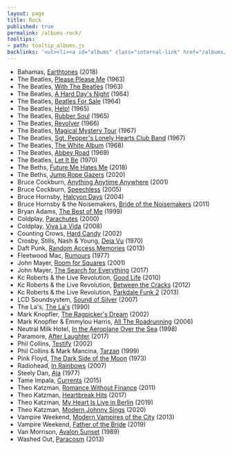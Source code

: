 ```yaml
---
layout: page
title: Rock
published: true
permalink: /albums-rock/
tooltips: 
- path: tooltip_albums.js
backlinks: '<ul><li><a id="albums" class="internal-link" href="/albums/">Albums</a></li></ul>'
---
```


* Bahamas, [Earthtones](https://open.spotify.com/album/1K3XPBfAfPO7jJhqTq4xME?si=IJD_v4FVRtmrnIjtwNPemQ) (2018)
* The Beatles, [Please Please Me](https://open.spotify.com/album/3KzAvEXcqJKBF97HrXwlgf?si=-qatvcXfSQ60gZNnvHqJUA) (1963)
* The Beatles, [With The Beatles](https://open.spotify.com/album/1aYdiJk6XKeHWGO3FzHHTr?si=bgnUki-SStOXpPdWmyigyg) (1963)
* The Beatles, [A Hard Day's Night](https://open.spotify.com/album/6wCttLq0ADzkPgtRnUihLV?si=ELmtVjrUR9GfS5JlSgv_jg) (1964)
* The Beatles, [Beatles For Sale](https://open.spotify.com/album/1vANZV20H5B4Fk6yf7Ot9a?si=m4QK8kqJTJ2YY6fshH-FiQ) (1964)
* The Beatles, [Help!](https://open.spotify.com/album/0PT5m6hwPRrpBwIHVnvbFX?si=MkbLEXglRCOyesuJui3BLQ) (1965)
* The Beatles, [Rubber Soul](https://open.spotify.com/album/50o7kf2wLwVmOTVYJOTplm?si=7_UoRHomST6tuWjElTaqrA) (1965)
* The Beatles, [Revolver](https://open.spotify.com/album/3PRoXYsngSwjEQWR5PsHWR?si=N7asHsmsSn6iSeSm1I_DyA) (1966)
* The Beatles, [Magical Mystery Tour](https://open.spotify.com/album/2BtE7qm1qzM80p9vLSiXkj?si=eIEwPMvnSQ-VSk3Di-YpmQ) (1967)
* The Beatles, [Sgt. Pepper's Lonely Hearts Club Band](https://open.spotify.com/album/6QaVfG1pHYl1z15ZxkvVDW?si=Isq8SeejRs6SXPrVcRgUaQ) (1967)
* The Beatles, [The White Album](https://open.spotify.com/album/1klALx0u4AavZNEvC4LrTL?si=GM21PzkrR1iiaP7KVVzSWg) (1968)
* The Beatles, [Abbey Road](https://open.spotify.com/album/0ETFjACtuP2ADo6LFhL6HN?si=gg9B18kVTyeo7DvoBLd-rg) (1969)
* The Beatles, [Let It Be](https://open.spotify.com/album/0jTGHV5xqHPvEcwL8f6YU5?si=4L3hnGtgQDynsDNoh3udGA) (1970)
* The Beths, [Future Me Hates Me](https://open.spotify.com/album/4xG41eVnTuDK6uMmcksQ9B?si=BaeWB407TCWqbLJhlTvRSQ) (2018)
* The Beths, [Jump Rope Gazers](https://open.spotify.com/album/5rwWTJEIAyzBbRjEU0BTfA?si=RwJ4wEQeRqqXb3Aasudraw) (2020)
* Bruce Cockburn, [Anything Anytime Anywhere](https://open.spotify.com/album/2SPw42NwLiAzaaFa8qly2H?si=CuH6k5dZT1GbObJ2E-unjQ) (2001)
* Bruce Cockburn, [Speechless](https://open.spotify.com/album/4YDbl2wUdoTpyErcBzIS74?si=Xobu3VNmTrS0lH5zNlnR1Q) (2005)
* Bruce Hornsby, [Halcyon Days](https://open.spotify.com/album/3krJt11TsETPI3fmKao7mx?si=5KEFLvx3SvOvYi269GEYhg) (2004)
* Bruce Hornsby & the Noisemakers, [Bride of the Noisemakers](https://open.spotify.com/album/3Y3w5UvZ0yazQRUKVtlVTo?si=YPVaQHeVTD-TxMu1GHHC2Q) (2011)
* Bryan Adams, [The Best of Me](https://open.spotify.com/album/0S04vzLE8EPrLosoHPcEzM?si=ulLkS_OWStWwQpmNAlXFsw) (1999)
* Coldplay, [Parachutes](https://open.spotify.com/album/6ZG5lRT77aJ3btmArcykra?si=-D0SEOLbSoOpA972ojYGlg) (2000)
* Coldplay, [Viva La Vida](https://open.spotify.com/album/1CEODgTmTwLyabvwd7HBty?si=q1OZyeEURJeSJt7nbfb87Q) (2008)
* Counting Crows, [Hard Candy](https://open.spotify.com/album/50oL8ADjfT0n9gVoMpDwBy?si=2-GHrtIASCq3yLOYofTASQ) (2002)
* Crosby, Stills, Nash & Young, [Deja Vu](https://open.spotify.com/album/5bHkK1X4WEOzNvRhehvOcb?si=XgwcAkWgQ6-Kt2hymuxdNQ) (1970)
* Daft Punk, [Random Access Memories](https://open.spotify.com/album/4m2880jivSbbyEGAKfITCa?si=Sh5jHvpgT0KDfFfkHWZ-Ag) (2013)
* Fleetwood Mac, [Rumours](https://open.spotify.com/album/1bt6q2SruMsBtcerNVtpZB?si=b5BrvrMOSzyZg1r1HlQ3zw) (1977)
* John Mayer, [Room for Squares](https://open.spotify.com/album/3yHOaiXecTJVUdn7mApZ48?si=hwkf9N77Tie1le2QZ3KFbg) (2001)
* John Mayer, [The Search for Everything](https://open.spotify.com/album/0jZFu2tihRJ65iYAo0oOtP?si=xNayx_UuTsie8cjg5gfFCQ) (2017)
* Kc Roberts & the Live Revolution, [Good Life](https://open.spotify.com/album/40fwfKIddIywScxjTYQKG4?si=t_bcFbVDSaSG4KVmf5S6gg) (2010)
* Kc Roberts & the Live Revolution, [Between the Cracks](https://open.spotify.com/album/2WOz8j03d63Fd3Mbdbu2BU?si=ZhVM-ZEYSRmiipoU0PERoQ) (2012)
* Kc Roberts & the Live Revolution, [Parkdale Funk 2](https://open.spotify.com/album/3RdV4442NuFPlAiS0muW5w?si=tzf7tTbVTq66z8DSAqZGFw) (2013)
* LCD Soundsystem, [Sound of Silver](https://open.spotify.com/album/1R8kkopLT4IAxzMMkjic6X?si=ZKOPRcC-SfO_xJahT32Kgw) (2007)
* The La's, [The La's](https://open.spotify.com/album/1djwiQ802xeU8Q45jv1b0x?si=bxgUp2kORMS8pbOZigXIvw) (1990)
* Mark Knopfler, [The Ragpicker's Dream](https://www.youtube.com/watch?v=xnl9fjdhG04&list=PLnFicu7xrfaZR6EsGO7BLH9SqG6m___Oi) (2002)
* Mark Knopfler & Emmylou Harris, [All The Roadrunning](https://open.spotify.com/album/6oGCz3d9MqAB6OVMUOLibu?si=vrBq3nlnSlqDWVQthsaVRg) (2006)
* Neutral Milk Hotel, [In the Aeroplane Over the Sea](https://open.spotify.com/album/5COXoP5kj2DWfCDg0vxi4F?si=hKzztpO8RN6kMxxW3GIwaA) (1998)
* Paramore, [After Laughter](https://open.spotify.com/album/1c9Sx7XdXuMptGyfCB6hHs?si=Y8XSU104Q6qEMpD_rAFVSA) (2017)
* Phil Collins, [Testify](https://open.spotify.com/album/5Tby0U5VndHW0SomYO7Id7?si=jG1jCU1SS3eiXIBw07TXTQ) (2002)
* Phil Collins & Mark Mancina, [Tarzan](https://open.spotify.com/album/1zszC1x9HYKxUCKVa62p7C?si=OHU5hVqfQyizKXJxDD1naw) (1999)
* Pink Floyd, [The Dark Side of the Moon](https://open.spotify.com/album/4LH4d3cOWNNsVw41Gqt2kv?si=MAHvy6lKTNe_dgKjBhatSQ) (1973)
* Radiohead, [In Rainbows](https://open.spotify.com/album/7eyQXxuf2nGj9d2367Gi5f?si=ITy3Dks0Tq2Lye7QjvCFbg) (2007)
* Steely Dan, [Aja](https://open.spotify.com/album/51XjnQQ9SR8VSEpxPO9vrW?si=ZYspSgLWSceLLmUHFV9lqg) (1977)
* Tame Impala, [Currents](https://open.spotify.com/album/79dL7FLiJFOO0EoehUHQBv?si=dY8vZdZ9QCmk2JjcSOZ1tA) (2015)
* Theo Katzman, [Romance Without Finance](https://open.spotify.com/album/5JmFPHMTXfItvlHOQi1Yyd?si=lhglGJCBSpKlFgr-Npm_LQ) (2011)
* Theo Katzman, [Heartbreak Hits](https://open.spotify.com/album/04QktcTXcS9qQTp7Q22Z3I?si=r8-u7OpYRJ2dtZMkXfo3Wg) (2017)
* Theo Katzman, [My Heart Is Live in Berlin](https://open.spotify.com/album/3ZG1uBVhfvxpmYWn4GBOP8?si=rkzC_2a1R6aYu0iQtkSRgA) (2019)
* Theo Katzman, [Modern Johnny Sings](https://open.spotify.com/album/5uV5cai6VPXvq9fmtvlRWn?si=0gWWuxS4Rh24uriBLflS9w) (2020)
* Vampire Weekend, [Modern Vampires of the City](https://open.spotify.com/album/2Qi2SySN2ePZwMLDSv9Krn?si=p_Bns7JJQNuRA9BAmfVtEQ) (2013)
* Vampire Weekend, [Father of the Bride](https://open.spotify.com/album/5WWu3iYAXLgqghjU9696Nk?si=99n00kYRSOG5rRaAVA9nDQ) (2019)
* Van Morrison, [Avalon Sunset](https://open.spotify.com/album/2vE3SSFPxYt7jRu93j6rsi?si=mxrBRtUKTHOueoCTT3fkfw) (1989)
* Washed Out, [Paracosm](https://open.spotify.com/album/72b7KBNzYH54BtZ5FBSFqi?si=mxK36G6jQYOQz_T3GwbK8Q) (2013)
